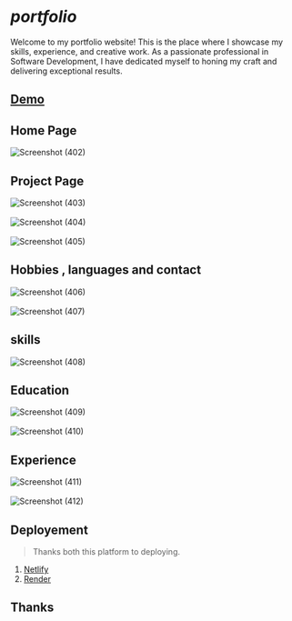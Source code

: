 # ***portfolio*** 
Welcome to my portfolio website! This is the place where I showcase my skills, experience, and creative work. As a passionate professional in Software Development, I have dedicated myself to honing my craft and delivering exceptional results.
## [Demo](https://nilesh-chauhan-portfolio.netlify.app/)
## Home Page
![Screenshot (402)](https://github.com/0203nilesh/portfolio/assets/95562518/c7ec3e52-60c2-428d-984e-e1d1f1949399)

## Project Page
![Screenshot (403)](https://github.com/0203nilesh/portfolio/assets/95562518/731a2d7a-b6d3-410f-9676-ae2a4625420a)
<br>
</br>
![Screenshot (404)](https://github.com/0203nilesh/portfolio/assets/95562518/65de31a0-195f-4572-b5be-9283f5c67291)
<br> </br>
![Screenshot (405)](https://github.com/0203nilesh/portfolio/assets/95562518/eb021ab5-91da-47a1-a437-6a144f78d9ab)
## Hobbies , languages and contact
![Screenshot (406)](https://github.com/0203nilesh/portfolio/assets/95562518/07382f49-5630-4f42-b5fc-fa0ed7ab8dc7)
<br> </br>
![Screenshot (407)](https://github.com/0203nilesh/portfolio/assets/95562518/2100b608-d27b-4fef-879e-53d9f5b6bf11)
## skills
![Screenshot (408)](https://github.com/0203nilesh/portfolio/assets/95562518/4f5b288a-80b7-40ef-b64b-efd2260b3bcb)
## Education 
![Screenshot (409)](https://github.com/0203nilesh/portfolio/assets/95562518/376ca2e9-d1db-4502-b063-31a444b78e54)
<br> </br>
![Screenshot (410)](https://github.com/0203nilesh/portfolio/assets/95562518/596f66a4-7d30-4764-8980-50c91d9b9f55)
## Experience
![Screenshot (411)](https://github.com/0203nilesh/portfolio/assets/95562518/2afd210b-a67f-4bc8-92be-bf96f757a36e)
<br></br>
![Screenshot (412)](https://github.com/0203nilesh/portfolio/assets/95562518/bbc5a92e-c76b-4317-a326-01606aa8fc20)
## Deployement
 > Thanks both this platform to deploying.
1. [Netlify](https://app.netlify.com/sites/nilesh-chauhan-portfolio/configuration/general)
2. [Render](https://dashboard.render.com/web/srv-cie5tst9aq0ce3arfp80/deploys/dep-cie6l4t9aq0adgs2o0cg)
## Thanks 
